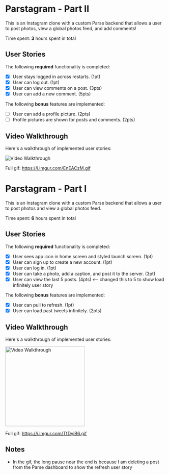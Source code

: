 # Parstagram - Part II

This is an Instagram clone with a custom Parse backend that allows a user to post photos, view a global photos feed, and add comments!

Time spent: **3** hours spent in total

## User Stories

The following **required** functionality is completed:

- [x] User stays logged in across restarts. (1pt)
- [x] User can log out. (1pt)
- [x] User can view comments on a post. (3pts)
- [x] User can add a new comment. (5pts)

The following **bonus** features are implemented:

- [ ] User can add a profile picture. (2pts)
- [ ] Profile pictures are shown for posts and comments. (2pts)

## Video Walkthrough

Here's a walkthrough of implemented user stories:

<img src='https://media1.giphy.com/media/dBl2OQ8MeRu0L6aE6q/giphy.gif?cid=4d1e4f29c7ebbb8d12692c16040700a4f9be6b3bb0bd08cd&rid=giphy.gif' title='Video Walkthrough' width='' alt='Video Walkthrough' />

Full gif: https://i.imgur.com/EnEACzM.gif

# Parstagram - Part I

This is an Instagram clone with a custom Parse backend that allows a user to post photos and view a global photos feed.

Time spent: **6** hours spent in total

## User Stories

The following **required** functionality is completed:

- [x] User sees app icon in home screen and styled launch screen. (1pt)
- [x] User can sign up to create a new account. (1pt)
- [x] User can log in. (1pt)
- [x] User can take a photo, add a caption, and post it to the server. (3pt)
- [x] User can view the last 5 posts. (4pts) <-- changed this to 5 to show load infinitely user story

The following **bonus** features are implemented:

- [x] User can pull to refresh. (1pt)
- [x] User can load past tweets infinitely. (2pts)

## Video Walkthrough

Here's a walkthrough of implemented user stories:

<img src='https://media0.giphy.com/media/lQUy8sJwjLXUyHtAEV/giphy.gif?cid=4d1e4f29a294db773eb966aedf560d0e55cad1388a3dcc69&rid=giphy.gif' title='Video Walkthrough' width='250' alt='Video Walkthrough' />

Full gif: https://i.imgur.com/TfDyiB6.gif

## Notes

- In the gif, the long pause near the end is because I am deleting a post from the Parse dashboard to show the refresh user story 
